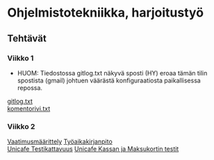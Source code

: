 # Ohjelmistotekniikka, harjoitustyö

## Tehtävät

### Viikko 1

* HUOM: Tiedostossa gitlog.txt näkyvä sposti (HY) eroaa tämän tilin spostista (gmail) johtuen väärästä konfiguraatiosta paikallisessa repossa. 

[gitlog.txt](https://github.com/martinmkp/ot-harjoitustyo/blob/main/laskarit/viikko1/gitlog.txt) <br />
[komentorivi.txt](https://github.com/martinmkp/ot-harjoitustyo/blob/main/laskarit/viikko1/komentorivi.txt)


### Viikko 2
[Vaatimusmäärittely](https://github.com/martinmkp/ot-harjoitustyo/blob/main/dokumentaatio/vaatimusmaarittely.md)
[Työaikakirjanpito](https://github.com/martinmkp/ot-harjoitustyo/blob/main/dokumentaatio/tyoaikakirjanpito.md)
<br />
[Unicafe Testikattavuus](https://github.com/martinmkp/ot-harjoitustyo/blob/main/laskarit/viikko2/testikattavuus.png)
[Unicafe Kassan ja Maksukortin testit](https://github.com/martinmkp/ot-harjoitustyo/tree/main/laskarit/viikko2/unicafe/src/tests)


